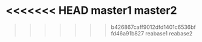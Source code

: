 <<<<<<< HEAD
master1
master2
=======
>>>>>>> b426867caff9012dfd1401c6536bffd46a91b827
reabase1
reabase2